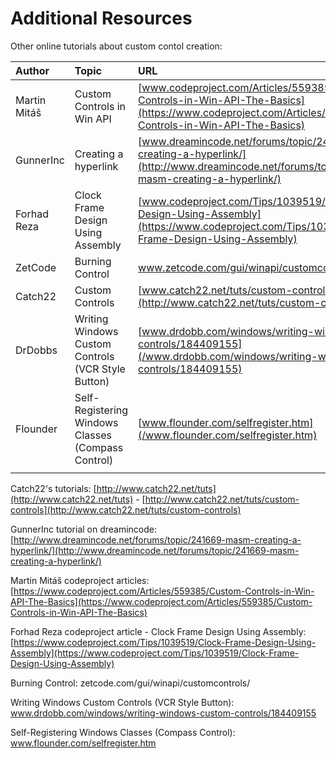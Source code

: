 # Additional Resources

Other online tutorials about custom contol creation:

| Author | Topic | URL |
| :--- | :--- | :--- |
| Martin Mitáš | Custom Controls in Win API | [www.codeproject.com/Articles/559385/Custom-Controls-in-Win-API-The-Basics](https://www.codeproject.com/Articles/559385/Custom-Controls-in-Win-API-The-Basics) |
| GunnerInc | Creating a hyperlink | [www.dreamincode.net/forums/topic/241669-masm-creating-a-hyperlink/](http://www.dreamincode.net/forums/topic/241669-masm-creating-a-hyperlink/) |
| Forhad Reza | Clock Frame Design Using Assembly | [www.codeproject.com/Tips/1039519/Clock-Frame-Design-Using-Assembly](https://www.codeproject.com/Tips/1039519/Clock-Frame-Design-Using-Assembly) |
| ZetCode | Burning Control | [www.zetcode.com/gui/winapi/customcontrols/ ](/www.zetcode.com/gui/winapi/customcontrols/ ) |
| Catch22 | Custom Controls | [www.catch22.net/tuts/custom-controls](http://www.catch22.net/tuts/custom-controls) |
| DrDobbs | Writing Windows Custom Controls \(VCR Style Button\) | [www.drdobb.com/windows/writing-windows-custom-controls/184409155](/www.drdobb.com/windows/writing-windows-custom-controls/184409155) |
| Flounder | Self-Registering Windows Classes \(Compass Control\) | [www.flounder.com/selfregister.htm](/www.flounder.com/selfregister.htm) |
|  |  |  |

Catch22's tutorials: [http://www.catch22.net/tuts](http://www.catch22.net/tuts) - [http://www.catch22.net/tuts/custom-controls](http://www.catch22.net/tuts/custom-controls)

GunnerInc tutorial on dreamincode: [http://www.dreamincode.net/forums/topic/241669-masm-creating-a-hyperlink/](http://www.dreamincode.net/forums/topic/241669-masm-creating-a-hyperlink/)

Martin Mitáš codeproject articles: [https://www.codeproject.com/Articles/559385/Custom-Controls-in-Win-API-The-Basics](https://www.codeproject.com/Articles/559385/Custom-Controls-in-Win-API-The-Basics)

Forhad Reza codeproject article - Clock Frame Design Using Assembly: [https://www.codeproject.com/Tips/1039519/Clock-Frame-Design-Using-Assembly](https://www.codeproject.com/Tips/1039519/Clock-Frame-Design-Using-Assembly)

Burning Control: zetcode.com/gui/winapi/customcontrols/

Writing Windows Custom Controls \(VCR Style Button\): www.drdobb.com/windows/writing-windows-custom-controls/184409155

Self-Registering Windows Classes \(Compass Control\): www.flounder.com/selfregister.htm

